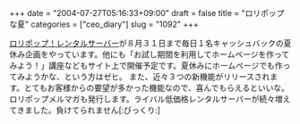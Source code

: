 +++
date = "2004-07-27T05:16:33+09:00"
draft = false
title = "ロリポップな夏"
categories = ["ceo_diary"]
slug = "1092"
+++

<a href="http://lolipop.jp" target="_blank">ロリポップ！レンタルサーバー</a>が８月３１日まで毎日１名キャッシュバックの夏休み企画をやっています。他にも「お試し期間を利用してホームページを作ってみよう！」講座などもサイト上で開催予定です。夏休みにホームページでも作ってみようかな、という方はゼヒ。
また、近々３つの新機能がリリースされます。とてもお客様からの要望が多かった機能なので、喜んでもらえるといいな。
ロリポップメルマガも発行します。ライバル低価格レンタルサーバーが続々増えてきました。負けてられません[:びっくり:]

